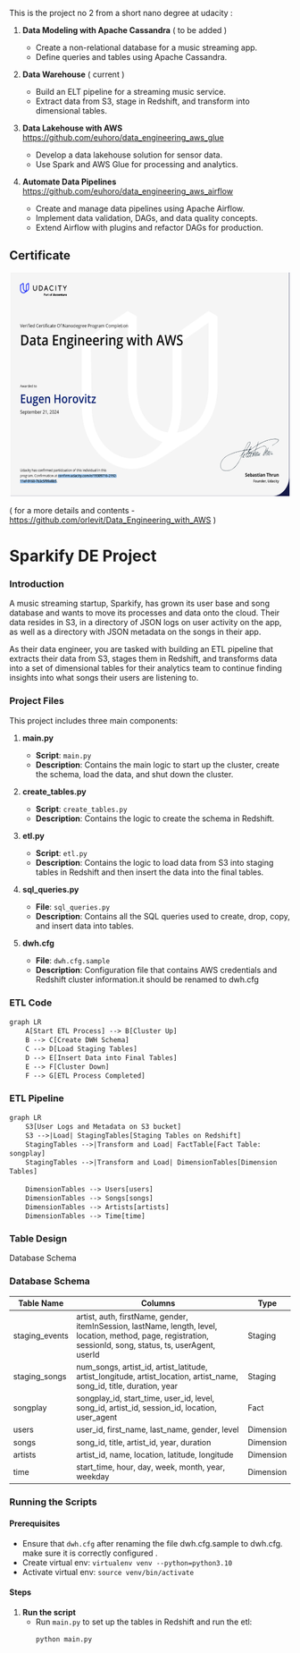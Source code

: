 This is the project no 2 from a short nano degree at udacity :  


1. **Data Modeling with Apache Cassandra** ( to be added ) 
   - Create a non-relational database for a music streaming app.
   - Define queries and tables using Apache Cassandra.

2. **Data Warehouse**  ( current ) 
   - Build an ELT pipeline for a streaming music service.
   - Extract data from S3, stage in Redshift, and transform into dimensional tables.

3. **Data Lakehouse with AWS** https://github.com/euhoro/data_engineering_aws_glue
   - Develop a data lakehouse solution for sensor data.
   - Use Spark and AWS Glue for processing and analytics.

4. **Automate Data Pipelines** https://github.com/euhoro/data_engineering_aws_airflow
   - Create and manage data pipelines using Apache Airflow.
   - Implement data validation, DAGs, and data quality concepts.
   - Extend Airflow with plugins and refactor DAGs for production.

## Certificate
<p align="center">
  <img src="certificate.png" width="500" height="400">
</p>

( for a more details and contents - https://github.com/orlevit/Data_Engineering_with_AWS ) 

# Sparkify DE Project

### Introduction

A music streaming startup, Sparkify, has grown its user base and song database and wants to move its processes and data onto the cloud. Their data resides in S3, in a directory of JSON logs on user activity on the app, as well as a directory with JSON metadata on the songs in their app.

As their data engineer, you are tasked with building an ETL pipeline that extracts their data from S3, stages them in Redshift, and transforms data into a set of dimensional tables for their analytics team to continue finding insights into what songs their users are listening to.

### Project Files

This project includes three main components:

1. **main.py**
   - **Script**: `main.py`
   - **Description**: Contains the main logic to start up the cluster, create the schema, load the data, and shut down the cluster.

2. **create_tables.py**
   - **Script**: `create_tables.py`
   - **Description**: Contains the logic to create the schema in Redshift.

3. **etl.py**
   - **Script**: `etl.py`
   - **Description**: Contains the logic to load data from S3 into staging tables in Redshift and then insert the data into the final tables.

4. **sql_queries.py**
   - **File**: `sql_queries.py`
   - **Description**: Contains all the SQL queries used to create, drop, copy, and insert data into tables.

5. **dwh.cfg**
   - **File**: `dwh.cfg.sample`
   - **Description**: Configuration file that contains AWS credentials and Redshift cluster information.it should be renamed to dwh.cfg

### ETL Code

```mermaid
graph LR
    A[Start ETL Process] --> B[Cluster Up]
    B --> C[Create DWH Schema]
    C --> D[Load Staging Tables]
    D --> E[Insert Data into Final Tables]
    E --> F[Cluster Down]
    F --> G[ETL Process Completed]
```

### ETL Pipeline

```mermaid
graph LR
    S3[User Logs and Metadata on S3 bucket]
    S3 -->|Load| StagingTables[Staging Tables on Redshift]
    StagingTables -->|Transform and Load| FactTable[Fact Table: songplay]
    StagingTables -->|Transform and Load| DimensionTables[Dimension Tables]
    
    DimensionTables --> Users[users]
    DimensionTables --> Songs[songs]
    DimensionTables --> Artists[artists]
    DimensionTables --> Time[time]
```

### Table Design

Database Schema

### Database Schema

| Table Name       | Columns                                                                                                   | Type      |
|------------------|-----------------------------------------------------------------------------------------------------------|-----------|
| staging_events   | artist, auth, firstName, gender, itemInSession, lastName, length, level, location, method, page, registration, sessionId, song, status, ts, userAgent, userId | Staging   |
| staging_songs    | num_songs, artist_id, artist_latitude, artist_longitude, artist_location, artist_name, song_id, title, duration, year | Staging   |
| songplay         | songplay_id, start_time, user_id, level, song_id, artist_id, session_id, location, user_agent | Fact      |
| users            | user_id, first_name, last_name, gender, level                                                             | Dimension |
| songs            | song_id, title, artist_id, year, duration                                                                 | Dimension |
| artists          | artist_id, name, location, latitude, longitude                                                            | Dimension |
| time             | start_time, hour, day, week, month, year, weekday                                                         | Dimension |


### Running the Scripts

#### Prerequisites
- Ensure that `dwh.cfg` after renaming the file dwh.cfg.sample to dwh.cfg. make sure it is correctly configured .
- Create virtual env: `virtualenv venv --python=python3.10`
- Activate virtual env: `source venv/bin/activate`

#### Steps

1. **Run the script**
   - Run `main.py` to set up the tables in Redshift and run the etl:
     ```bash
     python main.py
     ```
